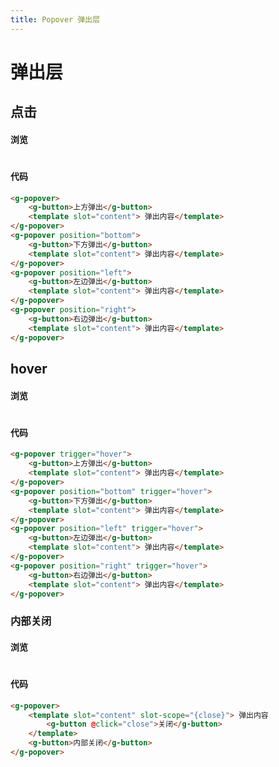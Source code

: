 ```yaml
---
title: Popover 弹出层
---
```

# 弹出层
## 点击

#### 浏览
#
<ClientOnly>
<popover-demo-1></popover-demo-1>
</ClientOnly>

#### 代码

```html
<g-popover>
    <g-button>上方弹出</g-button>
    <template slot="content"> 弹出内容</template>
</g-popover>
<g-popover position="bottom">
    <g-button>下方弹出</g-button>
    <template slot="content"> 弹出内容</template>
</g-popover>
<g-popover position="left">
    <g-button>左边弹出</g-button>
    <template slot="content"> 弹出内容</template>
</g-popover>
<g-popover position="right">
    <g-button>右边弹出</g-button>
    <template slot="content"> 弹出内容</template>
</g-popover>
```
## hover

#### 浏览
#
<ClientOnly>
<popover-demo-2></popover-demo-2>
</ClientOnly>

#### 代码

```html
<g-popover trigger="hover">
    <g-button>上方弹出</g-button>
    <template slot="content"> 弹出内容</template>
</g-popover>
<g-popover position="bottom" trigger="hover">
    <g-button>下方弹出</g-button>
    <template slot="content"> 弹出内容</template>
</g-popover>
<g-popover position="left" trigger="hover">
    <g-button>左边弹出</g-button>
    <template slot="content"> 弹出内容</template>
</g-popover>
<g-popover position="right" trigger="hover">
    <g-button>右边弹出</g-button>
    <template slot="content"> 弹出内容</template>
</g-popover>
```
### 内部关闭

#### 浏览
#
<ClientOnly>
<popover-demo-3></popover-demo-3>
</ClientOnly>

#### 代码

```html
<g-popover>
    <template slot="content" slot-scope="{close}"> 弹出内容
        <g-button @click="close">关闭</g-button>
    </template>
    <g-button>内部关闭</g-button>
</g-popover>
```